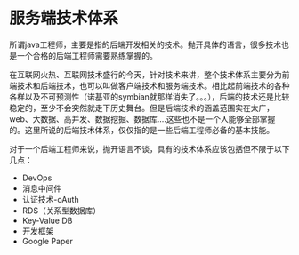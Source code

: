 # 服务端技术体系

所谓java工程师，主要是指的后端开发相关的技术。抛开具体的语言，很多技术也是一个合格的后端工程师需要熟练掌握的。

在互联网火热、互联网技术盛行的今天，针对技术来讲，整个技术体系主要分为前端技术和后端技术，也可以叫做客户端技术和服务端技术。相比起前端技术的各种各样以及不可预测性（诺基亚的symbian就那样消失了。。。），后端的技术还是比较稳定的，至少不会突然就走下历史舞台。但是后端技术的涵盖范围实在太广，web、大数据、高并发、数据挖掘、数据库....这些也不是一个人能够全部掌握的。这里所说的后端技术体系，仅仅指的是一些后端工程师必备的基本技能。

对于一个后端工程师来说，抛开语言不谈，具有的技术体系应该包括但不限于以下几点：

- DevOps
- 消息中间件
- 认证技术-oAuth
- RDS（关系型数据库）
- Key-Value DB
- 开发框架
- Google Paper


